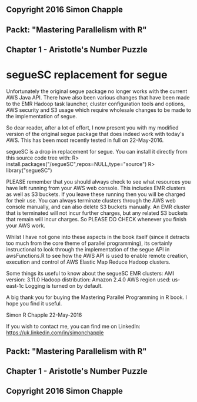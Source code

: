 ##
## Copyright 2016 Simon Chapple
##
## Packt: "Mastering Parallelism with R"
## Chapter 1 - Aristotle's Number Puzzle
##

segueSC replacement for segue
=============================

Unfortunately the original segue package no longer works with the current AWS Java API.
There have also been various changes that have been made to the EMR Hadoop task launcher,
cluster configuration tools and options, AWS security and S3 usage which require wholesale
changes to be made to the implementation of segue.

So dear reader, after a lot of effort, I now present you with my modified version of the
original segue package that does indeed work with today's AWS. This has been most recently
tested in full on 22-May-2016.

segueSC is a drop in replacement for segue.
You can install it directly from this source code tree with:
R> install.packages("<your directory path>/segueSC",repos=NULL,type="source")
R> library("segueSC")

PLEASE remember that you should always check to see what resources you have left running
from your AWS web console. This includes EMR clusters as well as S3 buckets. If you leave
these running then you will be charged for their use. You can always terminate clusters
through the AWS web console manually, and can also delete S3 buckets manually. An EMR
cluster that is terminated will not incur further charges, but any related S3 buckets
that remain will incur charges. So PLEASE DO CHECK whenever you finish your AWS work.

Whilst I have not gone into these aspects in the book itself (since it detracts too much
from the core theme of parallel programming), its certainly instructional to look through
the implementation of the segue API in awsFunctions.R to see how the AWS API is used to
enable remote creation, execution and control of AWS Elastic Map Reduce Hadoop clusters.
 
Some things its useful to know about the segueSC EMR clusters:
AMI version: 3.11.0
Hadoop distribution: Amazon 2.4.0
AWS region used: us-east-1c
Logging is turned on by default.


A big thank you for buying the Mastering Parallel Programming in R book.
I hope you find it useful.

Simon R Chapple
22-May-2016

If you wish to contact me, you can find me on LinkedIn:
https://uk.linkedin.com/in/simonchapple

##
## Packt: "Mastering Parallelism with R"
## Chapter 1 - Aristotle's Number Puzzle
##
## Copyright 2016 Simon Chapple
##